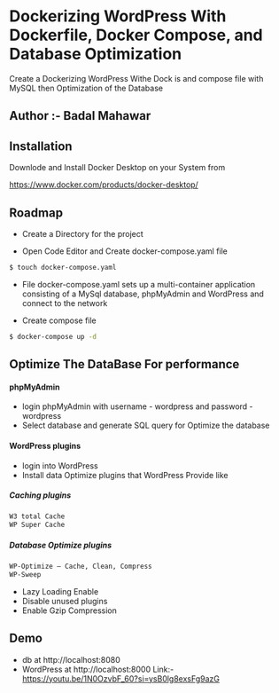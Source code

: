
# Dockerizing WordPress With Dockerfile, Docker Compose, and Database Optimization

Create a Dockerizing WordPress Withe Dock is and compose file with MySQL then Optimization of the Database



## Author :- Badal Mahawar


## Installation

Downlode and Install Docker Desktop on your System from

https://www.docker.com/products/docker-desktop/

    
## Roadmap

- Create a Directory for the project

- Open Code Editor and Create docker-compose.yaml file

```bash
$ touch docker-compose.yaml
```
- File docker-compose.yaml sets up a multi-container application consisting of a MySql database, phpMyAdmin and WordPress and connect to the network

- Create compose file
```bash
$ docker-compose up -d
```

## Optimize The DataBase For performance 
#### phpMyAdmin

- login phpMyAdmin with username - wordpress and password - wordpress
- Select database and generate SQL query for Optimize the database

#### WordPress plugins
- login into WordPress 
- Install data Optimize plugins that WordPress Provide like 
##### Caching plugins
```bash
W3 total Cache
WP Super Cache
```
##### Database Optimize plugins
```bash
WP-Optimize – Cache, Clean, Compress
WP-Sweep
```
- Lazy Loading Enable
- Disable unused plugins
- Enable Gzip Compression


## Demo
- db at http://localhost:8080
- WordPress at http://localhost:8000
Link:- https://youtu.be/1N0OzvbF_60?si=ysB0lg8exsFg9azG


